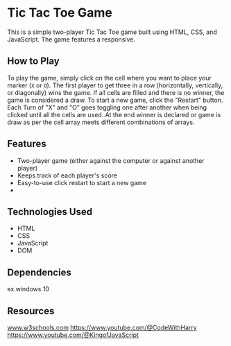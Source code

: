 # Tic Tac Toe Game

This is a simple two-player Tic Tac Toe game built using HTML, CSS, and JavaScript. The game features a responsive.

## How to Play

To play the game, simply click on the cell where you want to place your marker (`X` or `O`). The first player to get three in a row (horizontally, vertically, or diagonally) wins the game. If all cells are filled and there is no winner, the game is considered a draw.
To start a new game, click the "Restart" button. Each Turn of "X" and "O" goes toggling one after another when being clicked until all the cells are used. At the end winner is declared  or game is draw as per the cell array meets different combinations of arrays.

## Features

- Two-player game (either against the computer or against another player)
- Keeps track of each player's score
- Easy-to-use click restart to start a new game 
-

## Technologies Used
- HTML
- CSS
- JavaScript
- DOM

## Dependencies 
ex.windows 10


## Resources
www.w3schools.com
https://www.youtube.com/@CodeWithHarry
https://www.youtube.com/@KingofJavaScript
